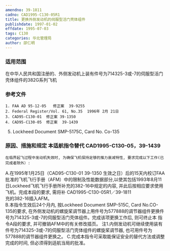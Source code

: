 ```yaml
---
amendno: 39-1811
cadno: CAD1995-C130-05R1
title: 更换外侧发动机的伺服型活门壳体组件
publishdate: 1997-01-02
effdate: 1995-07-03
tags: C130
categories: 华北管理局
author: 邵仁明
---
```


### 适用范围 
在中华人民共和国注册的、外侧发动机上装有件号为714325-3或-7的伺服型活门壳体组件的382G系列飞机

### 参考文件
    1. FAA AD 95-12-05   修正案  39-9255
    2. Federal Register/Vol. 61, No.35  1996年 2月 21日
    3. CAD95-C130-01  修正案 39-1350
    4. CAD95-C130-05  修正案  39-1439 

5. Lockheed Document SMP-5175C, Card No. Co-135

### 原因、措施和规定 本适航指令替代 CAD1995-C130-05，39-1439
    在临界起飞过程中发动机失效时, 为确保飞机保持足够的推力衰减特性, 要求完成以下工作(已完成者除外）:  
A.在1995年1月25日（CAD95-C130-01   39-1350 生效之日）后的15天内校订FAA批准的飞机飞行手册（AFM）中的限制及性能数据部分,以使其包括1993年8月11日Lockheed飞机飞行手册所补充的382-16中规定的内容, 并此后按相应要求使用飞机。完成本段的要求, 需将补
  CAD1995-C130-05R1／39-1811   
充的382-16插入AFM。  
B.本指令生效后24个月内, 按Lockheed  Document SMP-515C, Card No.CO-135的要求, 在外侧发动机的螺旋桨调节器上用件号为577888的调节器组件更换件号为714325-3或-7的伺服型活门壳体组件。完成该项更换工作后, 则可终止本 指令A段的要求, 并可撤销AFM中的有关修改插页。
    注1.内侧发动机可继续使用装有件号为714325-3或-7的伺服型活门壳体组件的螺旋桨调节器, 也可用件号为577888的调节器组件更换之。 
    C.完成本指令可采取能保证安全的替代方法或调整完成的时间, 但必须得到适航当局的批准。

